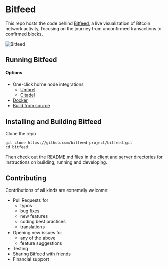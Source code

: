 # Bitfeed

This repo hosts the code behind [Bitfeed](https://bits.monospace.live), a live visualization of Bitcoin network activity, focusing on the journey from unconfirmed transactions to confirmed blocks.

![Bitfeed](https://github.com/bitfeed-project/bitfeed/blob/master/screenshot.png)

## Running Bitfeed

#### Options

- One-click home node integrations
  - [Umbrel](https://getumbrel.com)
  - [Citadel](https://runcitadel.space/)
- [Docker](https://github.com/bitfeed-project/bitfeed/blob/master/DOCKER.md)
- [Build from source](#installing-and-building-bitfeed)

## Installing and Building Bitfeed

Clone the repo

```shell
git clone https://github.com/bitfeed-project/bitfeed.git
cd bitfeed
```

Then check out the README.md files in the [client](https://github.com/bitfeed-project/bitfeed/tree/master/client) and [server](https://github.com/bitfeed-project/bitfeed/tree/master/server) directories for instructions on building, running and developing.


## Contributing

Contributions of all kinds are extremely welcome:

 - Pull Requests for
 	- typos
 	- bug fixes
 	- new features
 	- coding best practices
 	- translations
 - Opening new issues for
 	- any of the above
 	- feature suggestions
 - Testing
 - Sharing Bitfeed with friends
 - Financial support
